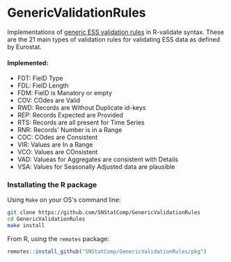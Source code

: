 # GenericValidationRules

Implementations of [generic ESS validation
rules](pkg/inst/doc/20180202_maintypes.pdf) in R-validate syntax.  These are
the 21 main types of validation rules  for validating ESS data as defined by Eurostat.


#### Implemented:

- FDT: FielD Type
- FDL: FielD Length
- FDM: FielD is Manatory or empty
- COV: COdes are Valid
- RWD: Records are Without Duplicate id-keys
- REP: Records Expected are Provided
- RTS: Records are all present for Time Series
- RNR: Records' Number is in a Range
- COC: COdes are Consistent
- VIR: Values are In a Range
- VCO: Values are COnsistent
- VAD: Valueas for Aggregates are consistent with Details
- VSA: Values for Seasonally Adjusted data are plausible


### Installating the R package

Using `Make` on your OS's command line:

```bash
git clone https://github.com/SNStatComp/GenericValidationRules
cd GenericValidationRules
make install
```

From R, using the `remotes` package:

```r
remotes::install_github("SNStatComp/GenericValidationRules/pkg")
```

